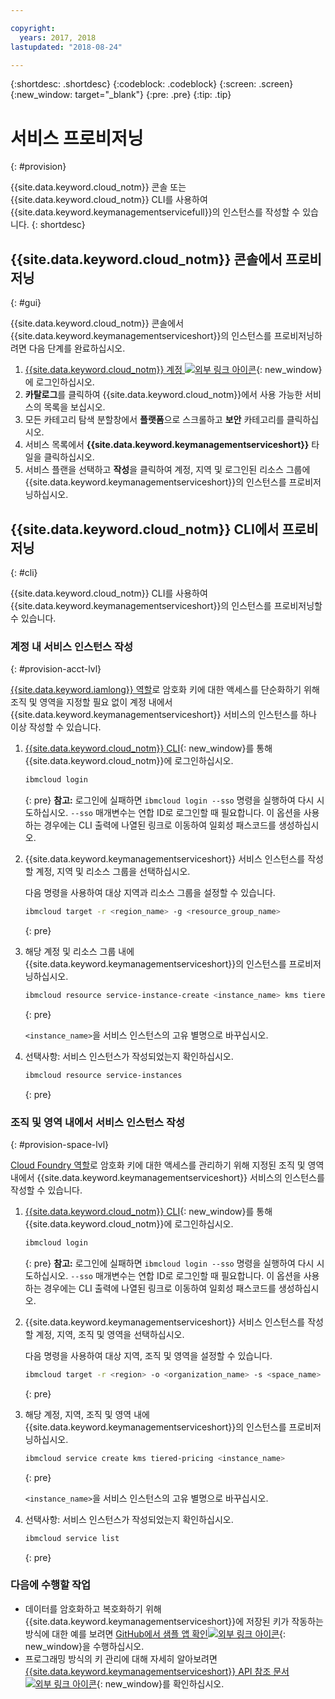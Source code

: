 ```yaml
---

copyright:
  years: 2017, 2018
lastupdated: "2018-08-24"

---
```


{:shortdesc: .shortdesc}
{:codeblock: .codeblock}
{:screen: .screen}
{:new_window: target="_blank"}
{:pre: .pre}
{:tip: .tip}

# 서비스 프로비저닝
{: #provision}

{{site.data.keyword.cloud_notm}} 콘솔 또는 {{site.data.keyword.cloud_notm}} CLI를 사용하여 {{site.data.keyword.keymanagementservicefull}}의 인스턴스를 작성할 수 있습니다.
{: shortdesc}

## {{site.data.keyword.cloud_notm}} 콘솔에서 프로비저닝
{: #gui}

{{site.data.keyword.cloud_notm}} 콘솔에서 {{site.data.keyword.keymanagementserviceshort}}의 인스턴스를 프로비저닝하려면 다음 단계를 완료하십시오.

1. [{{site.data.keyword.cloud_notm}} 계정 ![외부 링크 아이콘](../../icons/launch-glyph.svg "외부 링크 아이콘")](https://console.bluemix.net/){: new_window}에 로그인하십시오.
2. **카탈로그**를 클릭하여 {{site.data.keyword.cloud_notm}}에서 사용 가능한 서비스의 목록을 보십시오.
3. 모든 카테고리 탐색 분할창에서 **플랫폼**으로 스크롤하고 **보안** 카테고리를 클릭하십시오.
4. 서비스 목록에서 **{{site.data.keyword.keymanagementserviceshort}}** 타일을 클릭하십시오.
5. 서비스 플랜을 선택하고 **작성**을 클릭하여 계정, 지역 및 로그인된 리소스 그룹에 {{site.data.keyword.keymanagementserviceshort}}의 인스턴스를 프로비저닝하십시오.

## {{site.data.keyword.cloud_notm}} CLI에서 프로비저닝
{: #cli}

{{site.data.keyword.cloud_notm}} CLI를 사용하여 {{site.data.keyword.keymanagementserviceshort}}의 인스턴스를 프로비저닝할 수 있습니다. 

### 계정 내 서비스 인스턴스 작성
{: #provision-acct-lvl}

[{{site.data.keyword.iamlong}} 역할](/docs/iam/users_roles.html#iamusermanrol)로 암호화 키에 대한 액세스를 단순화하기 위해 조직 및 영역을 지정할 필요 없이 계정 내에서 {{site.data.keyword.keymanagementserviceshort}} 서비스의 인스턴스를 하나 이상 작성할 수 있습니다. 

1. [{{site.data.keyword.cloud_notm}} CLI](/docs/cli/index.html#overview){: new_window}를 통해 {{site.data.keyword.cloud_notm}}에 로그인하십시오.

    ```sh
    ibmcloud login 
    ```
    {: pre}
    **참고:** 로그인에 실패하면 `ibmcloud login --sso` 명령을 실행하여 다시 시도하십시오. `--sso` 매개변수는 연합 ID로 로그인할 때 필요합니다. 이 옵션을 사용하는 경우에는 CLI 출력에 나열된 링크로 이동하여 일회성 패스코드를 생성하십시오.

2. {{site.data.keyword.keymanagementserviceshort}} 서비스 인스턴스를 작성할 계정, 지역 및 리소스 그룹을 선택하십시오.

    다음 명령을 사용하여 대상 지역과 리소스 그룹을 설정할 수 있습니다.

    ```sh
    ibmcloud target -r <region_name> -g <resource_group_name>
    ```
    {: pre}

3. 해당 계정 및 리소스 그룹 내에 {{site.data.keyword.keymanagementserviceshort}}의 인스턴스를 프로비저닝하십시오.

    ```sh
    ibmcloud resource service-instance-create <instance_name> kms tiered-pricing
    ```
    {: pre}

    `<instance_name>`을 서비스 인스턴스의 고유 별명으로 바꾸십시오.

4. 선택사항: 서비스 인스턴스가 작성되었는지 확인하십시오.

    ```sh
    ibmcloud resource service-instances
    ```
    {: pre}

### 조직 및 영역 내에서 서비스 인스턴스 작성
{: #provision-space-lvl}

[Cloud Foundry 역할](/docs/iam/cfaccess.html)로 암호화 키에 대한 액세스를 관리하기 위해 지정된 조직 및 영역 내에서 {{site.data.keyword.keymanagementserviceshort}} 서비스의 인스턴스를 작성할 수 있습니다.  

1. [{{site.data.keyword.cloud_notm}} CLI](/docs/cli/index.html#overview){: new_window}를 통해 {{site.data.keyword.cloud_notm}}에 로그인하십시오.

    ```sh
    ibmcloud login 
    ```
    {: pre}
    **참고:** 로그인에 실패하면 `ibmcloud login --sso` 명령을 실행하여 다시 시도하십시오. `--sso` 매개변수는 연합 ID로 로그인할 때 필요합니다. 이 옵션을 사용하는 경우에는 CLI 출력에 나열된 링크로 이동하여 일회성 패스코드를 생성하십시오.

2. {{site.data.keyword.keymanagementserviceshort}} 서비스 인스턴스를 작성할 계정, 지역, 조직 및 영역을 선택하십시오.

    다음 명령을 사용하여 대상 지역, 조직 및 영역을 설정할 수 있습니다.

    ```sh
    ibmcloud target -r <region> -o <organization_name> -s <space_name>
    ```
    {: pre}

3. 해당 계정, 지역, 조직 및 영역 내에 {{site.data.keyword.keymanagementserviceshort}}의 인스턴스를 프로비저닝하십시오.

    ```sh
    ibmcloud service create kms tiered-pricing <instance_name>
    ```
    {: pre}

    `<instance_name>`을 서비스 인스턴스의 고유 별명으로 바꾸십시오.

4. 선택사항: 서비스 인스턴스가 작성되었는지 확인하십시오.

    ```sh
    ibmcloud service list
    ```
    {: pre}


### 다음에 수행할 작업

- 데이터를 암호화하고 복호화하기 위해 {{site.data.keyword.keymanagementserviceshort}}에 저장된 키가 작동하는 방식에 대한 예를 보려면 [GitHub에서 샘플 앱 확인![외부 링크 아이콘](../../icons/launch-glyph.svg "외부 링크 아이콘")](https://github.com/IBM-Bluemix/key-protect-helloworld-python){: new_window}을 수행하십시오.
- 프로그래밍 방식의 키 관리에 대해 자세히 알아보려면 [{{site.data.keyword.keymanagementserviceshort}} API 참조 문서 ![외부 링크 아이콘](../../icons/launch-glyph.svg "외부 링크 아이콘")](https://console.bluemix.net/apidocs/kms){: new_window}를 확인하십시오.
